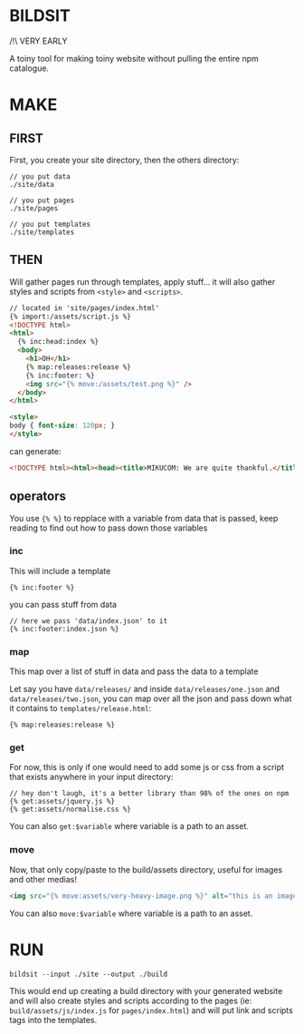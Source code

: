 # BILDSIT

/!\ VERY EARLY

A toiny tool for making toiny website without pulling the entire npm catalogue.

# MAKE

## FIRST

First, you create your site directory, then the others directory:

```
// you put data
./site/data 

// you put pages
./site/pages

// you put templates
./site/templates
```

## THEN 

Will gather pages run through templates, apply stuff… it will also gather styles
and scripts from `<style>` and `<scripts>`.

```html
// located in 'site/pages/index.html'
{% import:/assets/script.js %}
<!DOCTYPE html>
<html>
  {% inc:head:index %}
  <body>
    <h1>OH</h1>
    {% map:releases:release %}
    {% inc:footer: %}
    <img src="{% move:/assets/test.png %}" />
  </body>
</html>

<style>
body { font-size: 120px; }
</style>
```

can generate: 

```html
<!DOCTYPE html><html><head><title>MIKUCOM: We are quite thankful.</title><meta charset="UTF-8"><meta name="viewport" content="width=device-width, initial-scale=1"><meta name="description" content="MIKUCOM is the solution to all your problems"><meta name="keywords" content="MIKUCOM, agile, demoscene, demogroup"><link rel="stylesheet" href="/assets/css/index.css"/></head><body><h1>OH</h1><section><h1>romcom</h1></section><footer> I am foot</footer><img src="/assets/test.png"/><script type="text/javascript" src=/assets/js/index.js></script></body></html>
```

## operators

You use `{% %}` to repplace with a variable from data that is passed, keep
reading to find out how to pass down those variables

### inc

This will include a template

```
{% inc:footer %}
```

you can pass stuff from data

```
// here we pass 'data/index.json' to it
{% inc:footer:index.json %}
```

### map

This map over a list of stuff in data and pass the data to a template

Let say you have `data/releases/` and inside `data/releases/one.json` and 
`data/releases/two.json`, you can map over all the json and pass down what it
contains to `templates/release.html`:


```
{% map:releases:release %}
```
### get

For now, this is only if one would need to add some js or css from a script that
exists anywhere in your input directory:

```
// hey don't laugh, it's a better library than 98% of the ones on npm
{% get:assets/jquery.js %}
{% get:assets/normalise.css %}
```

You can also `get:$variable` where variable is a path to an asset.

### move

Now, that only copy/paste to the build/assets directory, useful for images and
other medias!

```html
<img src="{% move:assets/very-heavy-image.png %}" alt="this is an image" />
```
You can also `move:$variable` where variable is a path to an asset.

# RUN 

`bildsit --input ./site --output ./build`

This would end up creating a build directory with your generated website and 
will also create styles and scripts according to the pages (ie: 
`build/assets/js/index.js` for `pages/index.html`) and will put link and scripts 
tags into the templates.


